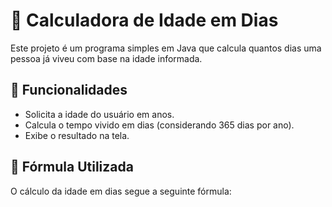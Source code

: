 # 📅 Calculadora de Idade em Dias

Este projeto é um programa simples em Java que calcula quantos dias uma pessoa já viveu com base na idade informada.

## 🚀 Funcionalidades

- Solicita a idade do usuário em anos.
- Calcula o tempo vivido em dias (considerando 365 dias por ano).
- Exibe o resultado na tela.

## 📜 Fórmula Utilizada

O cálculo da idade em dias segue a seguinte fórmula:
